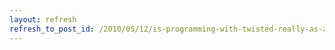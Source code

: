 ```yaml
---
layout: refresh
refresh_to_post_id: /2010/05/12/is-programming-with-twisted-really-as-awful-as-it-sounds
---
```

